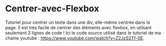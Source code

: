 # Centrer-avec-Flexbox
Tutoriel pour centrer un texte dans une div, elle-même centrée dans la page. Il est très facile de centrer des éléments avec flexbox, en utilsant seulement 3 lignes de code ! Ici le code source utilisé dans le tutoriel de ma chaine youtube : https://www.youtube.com/watch?v=Z2JzS2Tf-0E. 
